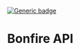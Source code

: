 [![Generic badge](https://img.shields.io/badge/status-development-yellow.svg)](https://shields.io/)

# **Bonfire API**